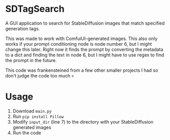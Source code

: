 # SDTagSearch
A GUI application to search for StableDiffusion images that match specified generation tags.

This was made to work with ComfuiUI-generated images.
This also only works if your prompt conditioning node is node number 6, but I might change this later. Right now it finds the prompt by converting the metadata to a dict and finding the text in node 6, but I might have to use regex to find the prompt in the future.

This code was frankensteined from a few other smaller projects I had so don't judge the code too much 💀

# Usage
1. Download `main.py`
2. Run `pip install Pillow`
3. Modify `input_dir` (line 7) to the directory with your StableDiffusion generated images
4. Run the code
